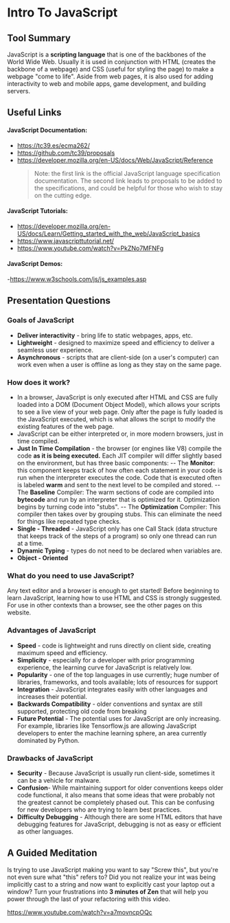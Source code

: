 ﻿# Intro To JavaScript

## Tool Summary

JavaScript is a **scripting language** that is one of the backbones of the World Wide Web. Usually it is used in conjunction with HTML (creates the backbone of a webpage) and CSS (useful for styling the page) to make a webpage "come to life". Aside from web pages, it is also used for adding interactivity to web and mobile apps, game development, and building servers.

## Useful Links

#### JavaScript Documentation:

- <https://tc39.es/ecma262/>
- <https://github.com/tc39/proposals>
- <https://developer.mozilla.org/en-US/docs/Web/JavaScript/Reference>
  > Note: the first link is the official JavaScript language specification documentation. The second link leads to proposals to be added to the specifications, and could be helpful for those who wish to stay on the cutting edge.

#### JavaScript Tutorials:

- <https://developer.mozilla.org/en-US/docs/Learn/Getting_started_with_the_web/JavaScript_basics>
- <https://www.javascripttutorial.net/>
- <https://www.youtube.com/watch?v=PkZNo7MFNFg>

#### JavaScript Demos:

-<https://www.w3schools.com/js/js_examples.asp>

## Presentation Questions

### Goals of JavaScript

- **Deliver interactivity** - bring life to static webpages, apps, etc.
- **Lightweight** - designed to maximize speed and efficiency to deliver a seamless user experience.
- **Asynchronous** - scripts that are client-side (on a user's computer) can work even when a user is offline as long as they stay on the same page.

### How does it work?

- In a browser, JavaScript is only executed after HTML and CSS are fully loaded into a DOM (Document Object Model), which allows your scripts to see a live view of your web page. Only after the page is fully loaded is the JavaScript executed, which is what allows the script to modify the existing features of the web page.
- JavaScript can be either interpreted or, in more modern browsers, just in time compiled.
- **Just In Time Compilation** - the browser (or engines like V8) compile the code **as it is being executed.** Each JIT compiler will differ slightly based on the environment, but has three basic components:
  -- The **Monitor**: this component keeps track of how often each statement in your code is run when the interpreter executes the code. Code that is executed often is labeled **warm** and sent to the next level to be compiled and stored.
  -- The **Baseline** Compiler: The warm sections of code are compiled into **bytecode** and run by an interpreter that is optimized for it. Optimization begins by turning code into "stubs".
  -- The **Optimization** Compiler: This compiler then takes over by grouping stubs. This can eliminate the need for things like repeated type checks.
- **Single - Threaded** - JavaScript only has one Call Stack (data structure that keeps track of the steps of a program) so only one thread can run at a time.
- **Dynamic Typing** - types do not need to be declared when variables are.
- **Object - Oriented**

### What do you need to use JavaScript?

Any text editor and a browser is enough to get started! Before beginning to learn JavaScript, learning how to use HTML and CSS is strongly suggested. For use in other contexts than a browser, see the other pages on this website.

### Advantages of JavaScript

- **Speed** - code is lightweight and runs directly on client side, creating maximum speed and efficiency.
- **Simplicity** - especially for a developer with prior programming experience, the learning curve for JavaScript is relatively low.
- **Popularity** - one of the top languages in use currently; huge number of libraries, frameworks, and tools available; lots of resources for support
- **Integration** - JavaScript integrates easily with other languages and increases their potential.
- **Backwards Compatibility** - older conventions and syntax are still supported, protecting old code from breaking
- **Future Potential** - The potential uses for JavaScript are only increasing. For example, libraries like Tensorflow.js are allowing JavaScript developers to enter the machine learning sphere, an area currently dominated by Python.

### Drawbacks of JavaScript

- **Security** - Because JavaScript is usually run client-side, sometimes it can be a vehicle for malware.
- **Confusion**- While maintaining support for older conventions keeps older code functional, it also means that some ideas that were probably not the greatest cannot be completely phased out. This can be confusing for new developers who are trying to learn best practices.
- **Difficulty Debugging** - Although there are some HTML editors that have debugging features for JavaScript, debugging is not as easy or efficient as other languages.

## A Guided Meditation

Is trying to use JavaScript making you want to say "Screw this", but you're not even sure what "this" refers to? Did you not realize your int was being implicitly cast to a string and now want to explicitly cast your laptop out a window? Turn your frustrations into **3 minutes of Zen** that will help you power through the last of your refactoring with this video.

<https://www.youtube.com/watch?v=a7movncpOQc>
